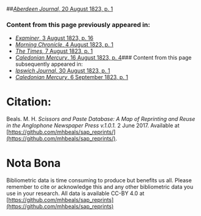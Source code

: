 ##[*Aberdeen Journal*, 20 August 1823, p. 1](https://mhbeals.github.io/sap_html/Aberdeen-Journal/Aberdeen-Journal-20-August-1823-p-1)

### Content from this page previously appeared in:
+ [*Examiner*, 3 August 1823, p. 16](https://mhbeals.github.io/sap_html/Examiner/Examiner-3-August-1823-p-16)
+ [*Morning Chronicle*, 4 August 1823, p. 1](https://mhbeals.github.io/sap_html/Morning-Chronicle/Morning-Chronicle-4-August-1823-p-1)
+ [*The Times*, 7 August 1823, p. 1](https://mhbeals.github.io/sap_html/The-Times/The-Times-7-August-1823-p-1)
+ [*Caledonian Mercury*, 16 August 1823, p. 4](https://mhbeals.github.io/sap_html/Caledonian-Mercury/Caledonian-Mercury-16-August-1823-p-4)### Content from this page subsequently appeared in:
+ [*Ipswich Journal*, 30 August 1823, p. 1](https://mhbeals.github.io/sap_html/Ipswich-Journal/Ipswich-Journal-30-August-1823-p-1)
+ [*Caledonian Mercury*, 6 September 1823, p. 1](https://mhbeals.github.io/sap_html/Caledonian-Mercury/Caledonian-Mercury-6-September-1823-p-1)
                    
# Citation: 

Beals. M. H. *Scissors and Paste Database: A Map of Reprinting and Reuse in the Anglophone Newspaper Press v.1.0.1.* 2 June 2017. Available at [https://github.com/mhbeals/sap_reprints/](https://github.com/mhbeals/sap_reprints/). 
                    
# Nota Bona

Bibliometric data is time consuming to produce but benefits us all. Please remember to cite or acknowledge this and any other bibliometric data you use in your research. All data is available CC-BY 4.0 at [https://github.com/mhbeals/sap_reprints](https://github.com/mhbeals/sap_reprints)